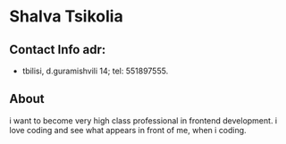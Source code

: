 # **Shalva Tsikolia**

## Contact Info adr: 
 * tbilisi, d.guramishvili 14; tel: 551897555.

## About
i want to become very high class professional in frontend development. i love coding and see what appears in front of me, when i coding. 